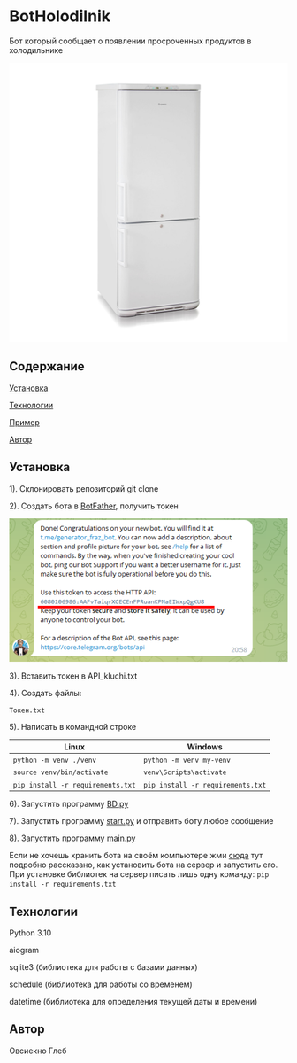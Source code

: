 # BotHolodilnik

Бот который сообщает о появлении просроченных продуктов в холодильнике

![Иллюстрация к проекту](https://github.com/Ovsienko2007/BotHolodilnik/blob/master/pictures/1.jpg)

## Содержание
[Установка](#Ystanovka)

[Технологии](#Tehn)

[Пример](#prim)

[Автор](#avt)


<a name="Ystanovka"><h2>Установка</h2></a>

1). Склонировать репозиторий git clone

2). Создать бота в [BotFather](https://t.me/botfatherи), получить токен

![Иллюстрация к проекту](https://github.com/Ovsienko2007/BotHolodilnik/blob/master/pictures/2.png)

3). Вставить токен в API_kluchi.txt

4). Создать файлы: 
```
Токен.txt
```

5). Написать в командной строке

| Linux                                  | Windows                              |
| -------------------------------------- | ------------------------------------ |
| ```python -m venv ./venv```            | ```python -m venv my-venv```         |
| ```source venv/bin/activate```         | ```venv\Scripts\activate```          |
| ```pip install -r requirements.txt```  | ```pip install -r requirements.txt```|


6). Запустить программу [BD.py](https://github.com/Ovsienko2007/BotHolodilnik/blob/master/BD.py)

7). Запустить программу [start.py](https://github.com/Ovsienko2007/BotHolodilnik/blob/master/1.py) и отправить боту любое сообщение

8). Запустить программу [main.py](https://github.com/Ovsienko2007/BotHolodilnik/blob/master/main.py)

Если не хочешь хранить бота на своём компьютере жми [сюда](https://habr.com/ru/articles/709314/) тут подробно рассказано, как установить бота на сервер и запустить его.
При установке библиотек на сервер писать лишь одну команду: ```pip install -r requirements.txt```

<a name="Tehn"><h2>Технологии</h2></a>

Python 3.10

aiogram

sqlite3 (библиотека для работы с базами данных)

schedule (библиотека для работы со временем)

datetime (библиотека для определения текущей даты и времени)

<a name="avt"><h2>Автор</h2></a>
Овсиекно Глеб
